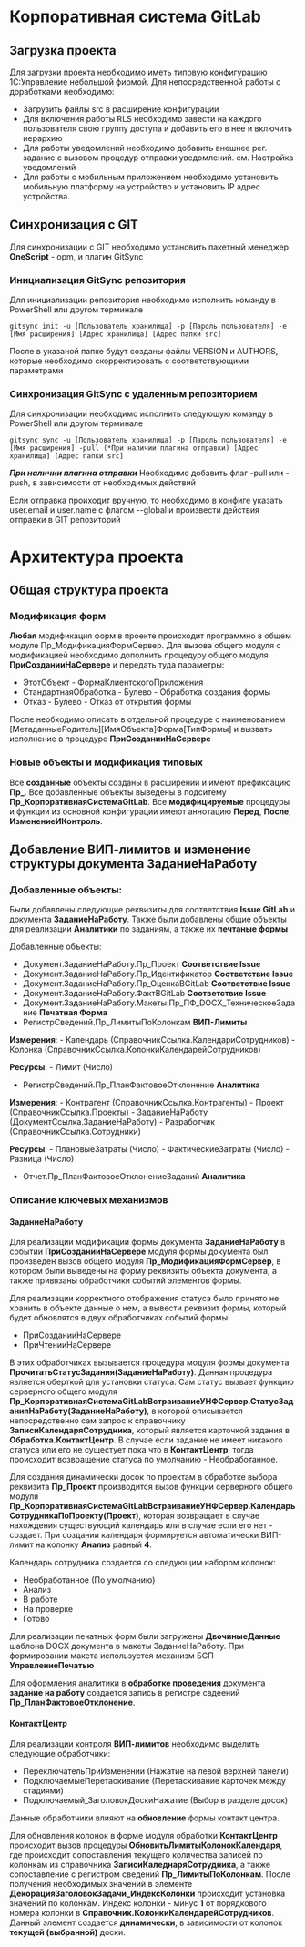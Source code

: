 # Корпоративная система GitLab


## Загрузка проекта

Для загрузки проекта необходимо иметь типовую конфигурацию 1С:Управление небольшой фирмой.
Для непосредственной работы с доработками необходимо:
- Загрузить файлы src в расширение конфигурации
- Для включения работы RLS необходимо завести на каждого пользователя свою группу доступа и добавить его в нее и включить иерархию
- Для работы уведомлений необходимо добавить внешнее рег. задание с вызовом процедур отправки уведомлений. см. Настройка уведомлений
- Для работы с мобильным приложением необходимо установить мобильную платформу на устройство и установить IP адрес устройства.

## Синхронизация с GIT

Для синхронизации с GIT необходимо установить пакетный менеджер **OneScript** - opm, и плагин GitSync

### Инициализация GitSync репозитория

Для инициализации репозитория необходимо исполнить команду в PowerShell или другом терминале

```
gitsync init -u [Пользователь хранилища] -p [Пароль пользователя] -e [Имя расширения] [Адрес хранилища] [Адрес папки src]
```
После в указаной папке будут созданы файлы VERSION и AUTHORS, которые необходимо скорректировать с соответствующими параметрами

### Синхронизация GitSync с удаленным репозиторием

Для синхронизации необходимо исполнить следующую команду в PowerShell или другом терминале

```
gitsync sync -u [Пользователь хранилища] -p [Пароль пользователя] -e [Имя расширения] -pull (*При наличии плагина отправки) [Адрес хранилища] [Адрес папки src]
```
***При наличии плагина отправки***
Необходимо добавить флаг -pull или -push, в зависимости от необходимых действий

Если отправка проиходит вручную, то необходимо в конфиге указать user.email и user.name с флагом --global
и произвести действия отправки в GIT репозиторий

# Архитектура проекта

## Общая структура проекта

### Модификация форм

**Любая** модификация форм в проекте происходит программно в общем модуле Пр_МодификацияФормСервер.
Для вызова общего модуля с модификацией необходимо дополнить процедуру общего модуля **ПриСозданииНаСервере** и передать туда параметры:

- ЭтотОбъект - ФормаКлиентскогоПриложения
- СтандартнаяОбработка - Булево - Обработка создания формы
- Отказ - Булево - Отказ от открытия формы

После необходимо описать в отдельной процедуре с наименованием [МетаданныеРодитель][ИмяОбъекта]Форма[ТипФормы] и вызвать исполнение в процедуре **ПриСозданииНаСервере**

### Новые объекты и модификация типовых

Все **созданные** объекты созданы в расширении и имеют префиксацию **Пр_**. Все добавленные объекты выведены в подситему **Пр_КорпоративнаяСистемаGitLab**.
Все **модифицируемые** процедуры и функции из основной конфигурации имеют аннотацию **Перед**, **После**, **ИзменениеИКонтроль**.

## Добавление ВИП-лимитов и изменение структуры документа ЗаданиеНаРаботу

### Добавленные объекты:

Были добавлены следующие реквизиты для соответствия **Issue GitLab** и документа **ЗаданиеНаРаботу**.
Также были добавлены общие объекты для реализации **Аналитики** по заданиям, а также их **печтаные формы**

Добавленные объекты:
- Документ.ЗаданиеНаРаботу.Пр_Проект **Соответствие Issue**
- Документ.ЗаданиеНаРаботу.Пр_Идентификатор **Соответствие Issue**
- Документ.ЗаданиеНаРаботу.Пр_ОценкаВGitLab **Соответствие Issue**
- Документ.ЗаданиеНаРаботу.ФактВGitLab **Соответствие Issue**
- Документ.ЗаданиеНаРаботу.Макеты.Пр_ПФ_DOCX_ТехническоеЗадание **Печатная Форма**
- РегистрСведений.Пр_ЛимитыПоКолонкам **ВИП-Лимиты**

**Измерения**:
	- Календарь (СправочникСсылка.КалендариСотрудников)
	- Колонка (СправочникСсылка.КолонкиКалендарейСотрудников)

**Ресурсы**:
	- Лимит (Число)

- РегистрСведений.Пр_ПланФактовоеОтклонение **Аналитика**

**Измерения**:
	- Контрагент (СправочникСсылка.Контрагенты)
	- Проект (СправочникСсылка.Проекты)
	- ЗаданиеНаРаботу (ДокументСсылка.ЗаданиеНаРаботу)
	- Разработчик (СправочникСсылка.Сотрудники)

**Ресурсы**:
	- ПлановыеЗатраты (Число)
	- ФактическиеЗатраты (Число)
	- Разница (Число)

- Отчет.Пр_ПланФактовоеОтклонениеЗаданий **Аналитика**


### Описание ключевых механизмов

#### ЗаданиеНаРаботу

Для реализации модификации формы документа **ЗаданиеНаРаботу** в событии **ПриСозданииНаСервере** модуля формы документа был произведен вызов общего модуля **Пр_МодификацияФормСервер**, в котором были выведены на форму реквизиты объекта документа, а также привязаны обработчики событий элементов формы.

Для реализации корректного отображения статуса было принято не хранить в объекте данные о нем, а вывести реквизит формы, который будет обновлятся в двух обработчиках событий формы:
- ПриСозданииНаСервере
- ПриЧтенииНаСервере

В этих обработчиках вызывается процедура модуля формы документа **ПрочитатьСтатусЗадания(ЗаданиеНаРаботу)**. Данная процедура является оберткой для установки статуса. Сам статус вызвает функцию серверного общего модуля **Пр_КорпоративнаяСистемаGitLabВстраиваниеУНФСервер.СтатусЗаданияНаРаботу(ЗаданиеНаРаботу)**, в которой описывается непосредственно сам запрос к справочнику **ЗаписиКалендаряСотрудника**, который является карточкой задания в **Обработка.КонтактЦентр**. В случае если задание не имеет никакого статуса или его не сущестует пока что в **КонтактЦентр**, тогда происходит возвращение статуса по умолчанию - Необработанное.

Для создания динамически досок по проектам в обработке выбора реквизита **Пр_Проект** производится вызов функции серверного общего модуля **Пр_КорпоративнаяСистемаGitLabВстраиваниеУНФСервер.КалендарьСотрудникаПоПроекту(Проект)**, которая возвращает в случае нахождения существующий календарь или в случае если его нет - создает. При создании календаря формируется автоматически ВИП-лимит на колонку **Анализ** равный **4**.

Календарь сотрудника создается со следующим набором колонок:
- Необработанное (По умолчанию)
- Анализ
- В работе
- На проверке
- Готово
 
Для реализации печатных форм были загружены **ДвочиныеДанные** шаблона DOCX документа в макеты ЗаданиеНаРаботу. При формировании макета используется механизм БСП **УправлениеПечатью**

Для оформления аналитики в **обработке проведения** документа **задание на работу** создается запись в регистре свдеений **Пр_ПланФактовоеОтклонение**.

#### КонтактЦентр

Для реализации контроля **ВИП-лимитов** необходимо выделить следующие обработчики:
- ПереключательПриИзменении (Нажатие на левой верхней панели)
- ПодключаемыеПеретаскивание (Перетаскивание карточек между стадиями)
- Подключаемый_ЗаголовокДоскиНажатие (Выбор в разделе досок)

Данные обработчики влияют на **обновление** формы контакт центра.

Для обновления колонок в форме модуля обработки **КонтактЦентр** происходит вызов процедуры **ОбновитьЛимитыКолонокКалендаря**, где происходит сопоставления текущего количества записей по колонкам из справочника **ЗаписиКаледнаряСотрудника**, а также сопоставление с регистром сведений **Пр_ЛимитыПоКолонкам**. После получения необходимых значений в элементе **ДекорацияЗаголовокЗадачи_ИндексКолонки** происходит установка значений по колонкам. Индекс колонки - минус **1** от порядкового номера колонки в **Справочник.КолонкиКалендарейСотрудников**. Данный элемент создается **динамически**, в зависимости от колонок **текущей (выбранной)** доски.